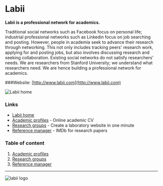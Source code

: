# Labii

**Labii is a professional network for academics.**

Traditional social networks such as Facebook focus on personal life; industrial professional networks such as Linkedin focus on job searching and posting. However, people in academia seek to advance their research through networking. This not only includes tracking peers' research work, applying for and posting jobs, but also involves discussing research and seeking collaboration. Existing social networks do not satisfy researchers’ needs. We are researchers from Stanford University; we understand what researchers need. We are hence building a professional network for academics.

###Website: [http://www.labii.com](http://www.labii.com)

![Labii home](https://labiiblog.files.wordpress.com/2015/05/labii-home.png)

### Links

* [Labii home](http://www.labii.com)
* [Academic profiles](http://www.labii.com/profiles/home/) - Online academic CV
* [Research groups](http://www.labii.com/groups/home/) - Create a laboratory website in one minute
* [Reference manager](http://www.labii.com/ref/library/) - IMDb for research papers

### Table of content

1. [Academic profiles](profiles.md)
1. [Research groups](groups.md)
2. [Reference manager](references.md)

---
![labii logo](https://labiiblog.files.wordpress.com/2015/05/labii_logo_horizontal.png)